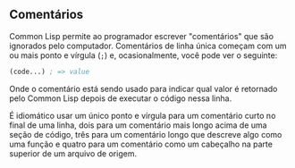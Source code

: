 ## Comentários

Common Lisp permite ao programador escrever "comentários" que são ignorados pelo computador. Comentários de linha única começam com um ou mais ponto e vírgula (`;`) e, ocasionalmente, você pode ver o seguinte:

```lisp
(code...) ; => value
```

Onde o comentário está sendo usado para indicar qual valor é retornado pelo Common Lisp depois de executar o código nessa linha.

É idiomático usar um único ponto e vírgula para um comentário curto no final de uma linha, dois para um comentário mais longo acima de uma seção de código, três para um comentário longo que descreve algo como uma função e quatro para um comentário como um cabeçalho na parte superior de um arquivo de origem.
